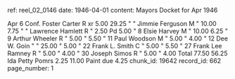 ref: reel_02_0146
date: 1946-04-01
content: Mayors Docket for Apr 1946

Apr 6 Conf. Foster Carter R xr 5.00 29.25
" " Jimmie Ferguson M " 10.00 7.75
" " Lawrence Hamlett R " 2.50 Pd 5.00
" 8 Elsie Harvey M " 10.00 6.25
" 9 Arthur Wheeler R " 5.00 " 5.50
" 11 Paul Woodson M " 5.00 " 4.00
" 12 Dee W. Goin " " 25.00 " 5.00
" 22 Frank L. Smith C " 5.00 " 5.50
" 27 Frank Lee Ramney R " 5.00 " 4.00
" 30 Joseph Simos R " 5.00 " 4.00
Total 77.50 56.25
Ida Petty Pomrs 2.25 11.00
Paint due 4.25
chunk_id: 19642
record_id: 662
page_number: 1

